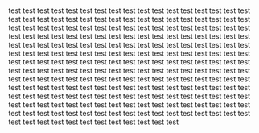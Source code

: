 # 

test test test test test test test test test test test test test test test test test test test test test test test test test test test test test test test test test test test test test test test test test test test test test test test test test test test test test test test test test test test test test test test test test test test test test test test test test test test test test test test test test test test test test test test test test test test test test test test test test test test test test test test test test test test test test test test test test test test test test test test test test test test test test test test test test test test test test test test test test test test test test test test test test test test test test test test test test test test test test test test test test test test test test test test test test test test test test test test test test test test test test test test test test test test test test test test test test test test test test test test test test test test test test test test test test test test test test test test test test test test test test test test test test test test test test test test test test 